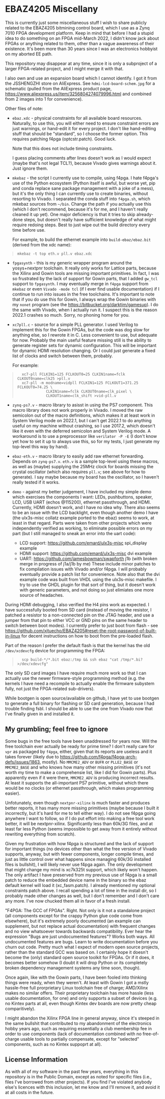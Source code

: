 EBAZ4205 Miscellany
===================

This is currently just some miscellaneous stuff I wish to share
publicly related to the EBAZ4205 bitmining control board, which I use
as a Zynq 7010 FPGA development platform.  Keep in mind that before I
had a stupid idea to do something on an FPGA mid-March 2022, I
didn't know jack about FPGAs or anything related to them, other than a
vague awareness of their existence.  It's been more than 30 years
since I was an electronics hobbyist on my aborted EE path.

This repository may disappear at any time, since it is only a
subproject of a larger FPGA-related project, and I might merge it with
that.

I also own and use an expansion board which I cannot identify.  I
got it from the JSSHENGZHI store on AliExpress.   See
`hdmi-lcd-board-schem.jpg` for a schematic (pulled from the AliExpress
product page, <https://www.aliexpress.us/item/3256804274079996.html> and
combined from 2 images into 1 for convenience).

Other files of note:

  - `ebaz.xdc` - physical constraints for all available board
    resources.  Naturally, to use this, you will either need to
    ensure constraint errors are just warnings, or hand-edit it
    for every project.  I don't like hand-editing stuff that
    should be "standard", so I choose the former option.  This
    requires patching f4pga (optcstr.patch).  Good luck.

    Note that this does not include timing constraints.

    I guess placing comments after lines doesn't work as I would
    expect (maybe that's not legal TCL?), because Vivado gives
    warnings about it.  Just ignore them.

  - `mkebaz` - the script I currently use to compile, using f4pga.
    I hate f4pga's use of the Python ecosystem (Python itself is
    awful, but worse yet, pip and conda replace sane package
    management with a joke of a mess), but it's the only thing I
    can currently use to create binaries, without resorting to
    Vivado.  I separated the conda stuff into `f4pga.sh`, which
    mkebaz sources from `~/bin`.  Change the path if you actually
    use this (which I don't recommend, because it's for me, and I
    haven't really cleaned it up yet).  One major deficiency is
    that it tries to skip already-done steps, but doesn't really
    have sufficient knowledge of what might require redoing steps.
    Best to just wipe out the build directory every time before
    use.
  
    For example, to build the ethernet example into `build-ebaz/ebaz.bit`
    (derived from the xdc name):
>     mkebaz -t top eth.v pll.v ebaz.xdc

  - `fpgasynth` - this is my generic wrapper program around the
    yosys+nextpnr toolchain.  It really only works for Lattice
    parts, because the Xilinx and Gowin tools are missing
    important primitives.  In fact, I was so frustrated by the
    lack of support for Gowin parts, that I added `gw_tcl` support
    to `fpgasynth`.  I may eventually merge in `f4pga` support
    from `mkebaz` or even `Vivado -mode tcl` (if I ever find
    usable documentation) if I continue to run into issues in the
    free toolchains.  It's important to note that if you do use
    this for Gowin, I always wrap the Gowin binaries with my `nonet`
    program (see the <https://bitbucket.org/darktjm/gamesup>).  I do
    the same with Vivado, when I actually run it.  I suspect this is
    the reason 2022.1 crashes so much.  Sorry, no phoning home for
    you.

  - `xc7pll.c` - source for a simple PLL generator.  I used
    Verilog to implement this for the Gowin FPGAs, but the code
    was dog slow for anything else, so I rewrote it in C.  Less
    convenient to use, but adequate for now.  Probably the main useful
    feature missing still is the ability to generate register sets for
    dynamic configuration.  This will be important for dynamic HDMI
    resolution changing.  Or I could just generate a fixed list of
    clocks and switch between them, probably.

    For example:

>       xc7-pll FCLKIN1=125 FCLKOUT0=25 CLKIN1name=fclk CLKOUT0name=clk25 >pll.v
>       xc7-pll -m modname=vidpll FCLKIN1=125 FCLKOUT1=371.25 FCLKOUT0=74.25 \
>                  CLKIN1name=fclk CLKOUT0name=clk_pixel \
>                  CLKOUT1name=clk_shift >vid-pll.v

  - `zynq-ps7.v` - macro library to asisst in using the PS7
    component.  This macro library does not work properly in
    Vivado.  I moved the raw semicolon out of the macro
    definitions, which makes it at least work in System Verilog
    mode on 2022.1, but I can't get 2022.1 to do anything useful
    on my machine without crashing, so I use 2017.2, which doesn't
    like it even with the deferred semicolon and System Verilog
    mode.  A workaround is to use a preprocessor like
    `verilator -P -E` (I don't know yet how to set it up to always use
    this, so for my tests, I just generate my top-level this way by
    hand).

  - `ebaz-eth.v` - macro library to easily add raw ethernet
    forwarding.  Depends on `zynq-ps7.v`.  `eth.v` is a sample
    top-level using these macros, as well as (maybe) supplying the
    25MHz clock for boards missing the crystal oscillator (which
    also requires `pll.v`; see above for how to generate).  I say
    maybe because my board has the oscillator, so I haven't really
    tested if it works.

  - `demo` - against my better judgement, I have included my
    simple demo which exercises the components I want: LEDs,
    pushbuttons, speaker, LCD, USB UART (echos @115200), ethernet
    passthrough, and HDMI.  Currently, HDMI doesn't work, and I
    have no idea why.  There also seems to be an issue with the
    LCD backlight, even though another demo I have (the ulx3s-misc
    collatz example ported to the ebaz) seems to work, at least in
    that regard.  Parts were taken from other projects which were
    independently verified as working, to eliminate possible
    errors on my part (but I still managed to sneak an error into
    the uart code):
      - LCD support: <https://github.com/emard/ulx3s-misc> spi_display example
      - HDMI support: <https://github.com/emard/ulx3s-misc> dvi example
      - UART: <https://github.com/jamesbowman/swapforth> j1b (with
	broken merge in progress of j1a/j1b by me)
    These include minor patches to fix compilation issues with Vivado
    and/or f4pga.  I will probably eventually provide a patch list for
    convenience.  Note also that the dvi example code was built from
    VHDL using the ulx3s-misc makefile.  I try to use the GHDL plugin
    for that sort of thing, but it doesn't work with generic
    parameters, and not doing so just elimiates one more source of
    headaches.

During HDMI debugging, I also verified the H4 pins work as expected. 
I have successfully booted from SD card (instead of moving the
resistor, I patched a resistor to a non-connected pin on the JTAG
header, and use a jumper from that pin to either VCC or GND pins on
the same header to switch between boot modes).  I currently prefer to
just boot from flash - see
<https://github.com/xjtuecho/EBAZ4205#reset-the-root-password-of-built-in-linux>
for decent instructions on how to boot from the pre-loaded flash.

Part of the reason I prefer the default flash is that the kernel has
the old `/dev/xcdevcfg` device for programming the FPGA:

>       scp build-*/*.bit ebaz:/tmp && ssh ebaz "cat /tmp/*.bi? >/dev/xdevcfg"

The only SD card images I have require much more work so that I can
actually use the newer firmware-style programming method (e.g. the
kernels I have need a recompile to actually enable the firmware
subystem fully, not just the FPGA-related sub-drivers).

While bootgen is open source/available on github, I have yet to use
bootgen to generate a full binary for flashing or SD card generation,
because I had trouble finding fsbl.  I should be able to use the one
from Vivado now that I've finally given in and installed it.

My grumbling; feel free to ignore
---------------------------------

Some bugs in the free tools have been unaddressed for years now.  Will
the free toolchain ever actually be ready for prime time?  I don't
really care for `vpr` as packaged by `f4pga`, either, given that its
reports are useless and it takes forever (likely due to
<https://github.com/f4pga/f4pga-arch-defs/issues/1863>, mostly).  No
`MMCME2_ADV` or `BUFR` or `PLLE2_BASE` or `MMCME2_BASE` and who knows
how many other missing primitives (it's not worth my time to make a
comprehensie list, like I did for Gowin parts).  Plus apparently even
if it were there, `MMCME2_ADV` is producing incorrect results.  At
least it supports the all-important PS7 primitive, without which there
would be no clocks (or ethernet passthrough, which makes programming
easier).

Unfotunately, even though `nextpnr-xilinx` is much faster and produces
better reports, it has many more missing primitives (maybe because I
built it incorrectly, but it's hard for me to tell either way). I do
not see f4pga going anywhere I want to follow, so if I do put effort
into making a free tool work better, it will be nextpnr-xilinx.
Significantly less than 60k/3G files, and at least far less Python
(seems impossible to get away from it entirely without rewriting
everything from scratch).

Given my frustration with how f4pga is structured and the lack of
support for important things (no devices other than what the free
version of Vivado supports, anyway, but with fewer components, longer
compile times, and just as little control over what happens since
managing 60k/3G installed files is bullshit), I will likely never use
f4pga again.  The only development that might change my mind is
xc7k325t support, which likely won't happen.  The only artifact I have
preserved from my previous use of f4pga is a small patch to reduce the
embedded device name in the binary so the ebaz default kernel will
load it (xc_fasm.patch).  I already mentioned my optional constraints
patch above.  I recall spending a lot of time in the install dir, so I
probably made other changes as well, but I don't remember and I don't
care any more.  I've now chucked them all in favor of a fresh install.

"F4PGA: The GCC of FPGAs".  Right.  Not only is it not a standalone
project (all components except for the crappy Python glue code come
from elsewhere), but it's extremely poorly documented (an example can
supplement, but not replace actual documentation) with frequent
changes and no view whatsoever towards backwards compatibility.  Ever
hear the expression "Bugs are just undocumented features"?  Works both
ways.  All undocumented features are bugs.  Learn to write
documentation before you churn out code.  Pretty much what I expect of
modern open source projects, rather than the standard GCC was based
on.  I certainly hope it doesn't become the (only) standard open
source toolkit for FPGAs.  Or if it does, it becomes better somehow (I
doubt it will drop Python or its completely broken dependency
management systems any time soon, though).

Once again, like with the Gowin parts, I have been fooled into
thinking things were ready, when they weren't.  At least with Gowin I
got a mstly hassle-free full prorprietary Linux toolchain free of
charge; AMD/Xilinx makes no similar offers.  Their proprietary
toolchain has more hassle (less usable documentation, for one) and
only supports a subset of devices (e.g. no Kintex parts at all, even
though Kintex dev boards are now pretty cheap comparitively).

I might abandon the Xilinx FPGA line in general anyway, since it's
steeped in the same bullshit that contributed to my abandonment of the
electronics hobby years ago, such as requiring essentially a club
membership fee in order to use components (lack of documentation
combined with no free-of-charge usable tools to partially compensate,
except for "selected" components, such as no Kintex suppoprt at all).

License Information
-------------------

As with all of my software in the past few years, everything in this
repository is in the Public Domain, except as noted for specific files
(i.e., files I've borrowed from other projects).   If you find I've
violated anybody else's licences with this inclusion, let me know and
I'll remove it, and avoid it at all costs in the future.
